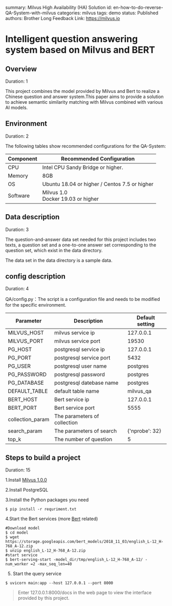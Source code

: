 summary: Milvus High Availability (HA) Solution
id: en-how-to-do-reverse-QA-System-with-milvus
categories: milvus
tags: demo
status: Published
authors: Brother Long
Feedback Link: https://milvus.io

# Intelligent question answering system based on Milvus and BERT

## Overview

Duration: 1

This project combines the model provided by Milvus and Bert to realize a Chinese question and answer system.This paper aims to provide a solution to achieve semantic similarity matching with Milvus combined with various AI models.

## Environment

Duration: 2

The following tables show recommended configurations for the QA-System:

| Component | Recommended Configuration                     |
| --------- | --------------------------------------------- |
| CPU       | Intel CPU Sandy Bridge or higher.             |
| Memory    | 8GB                                           |
| OS        | Ubuntu 18.04 or higher / Centos 7.5 or higher |
| Software  | Milvus 1.0<br />Docker 19.03 or higher        |

## Data description

Duration: 3

The question-and-answer data set needed for this project includes two texts, a question set and a one-to-one answer set corresponding to the question set, which exist in the data directory.

The data set in the data directory is a sample data.

## config description

Duration: 4

QA/config.py：The script is a configuration file and needs to be modified for the specific environment.

| Parameter        | Description                  | Default setting |
| ---------------- | ---------------------------- | --------------- |
| MILVUS_HOST      | milvus service ip            | 127.0.0.1       |
| MILVUS_PORT      | milvus service port          | 19530           |
| PG_HOST          | postgresql service ip        | 127.0.0.1       |
| PG_PORT          | postgresql service port      | 5432            |
| PG_USER          | postgresql user name         | postgres        |
| PG_PASSWORD      | postgresql password          | postgres        |
| PG_DATABASE      | postgresql datebase name     | postgres        |
| DEFAULT_TABLE    | default table name           | milvus_qa       |
| BERT_HOST        | Bert service ip              | 127.0.0.1       |
| BERT_PORT        | Bert service port            | 5555            |
| collection_param | The parameters of collection |                 |
| search_param     | The parameters of search     | {'nprobe': 32}  |
| top_k            | The number of question       | 5               |

## Steps to build a project

Duration: 15

1.Install [Milvus 1.0.0](https://milvus.io/docs/v1.0.0/milvus_docker-cpu.md)

2.Install PostgreSQL

3.Install the Python packages you need

```
$ pip install -r requriment.txt
```

4.Start the Bert services (more [Bert](https://github.com/hanxiao/bert-as-service#building-a-qa-semantic-search-engine-in-3-minutes) related)

```shell
#Download model
$ cd model
$ wget https://storage.googleapis.com/bert_models/2018_11_03/english_L-12_H-768_A-12.zip
$ unzip english_L-12_H-768_A-12.zip
#start service
$ bert-serving-start -model_dir/tmp/english_L-12_H-768_A-12/ -num_worker =2 -max_seq_len=40
```

5. Start the query service

```shell
$ uvicorn main:app --host 127.0.0.1 --port 8000
```

> Enter 127.0.0.1:8000/docs in the web page to view the interface provided by this project.